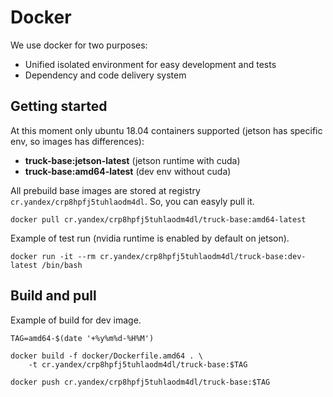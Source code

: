 # Docker
We use docker for two purposes:
- Unified isolated environment for easy development and tests
- Dependency and code delivery system

## Getting started
At this moment only ubuntu 18.04 containers supported (jetson has specific env, so images has differences):
- **truck-base:jetson-latest** (jetson runtime with cuda)
- **truck-base:amd64-latest** (dev env without cuda)

All prebuild base images are stored at registry ```cr.yandex/crp8hpfj5tuhlaodm4dl```.
So, you can easyly pull it.

```
docker pull cr.yandex/crp8hpfj5tuhlaodm4dl/truck-base:amd64-latest
```

Example of test run (nvidia runtime is enabled by default on jetson).
```
docker run -it --rm cr.yandex/crp8hpfj5tuhlaodm4dl/truck-base:dev-latest /bin/bash
```

## Build and pull
Example of build for dev image.
```
TAG=amd64-$(date '+%y%m%d-%H%M')

docker build -f docker/Dockerfile.amd64 . \
    -t cr.yandex/crp8hpfj5tuhlaodm4dl/truck-base:$TAG    
    
docker push cr.yandex/crp8hpfj5tuhlaodm4dl/truck-base:$TAG
```
